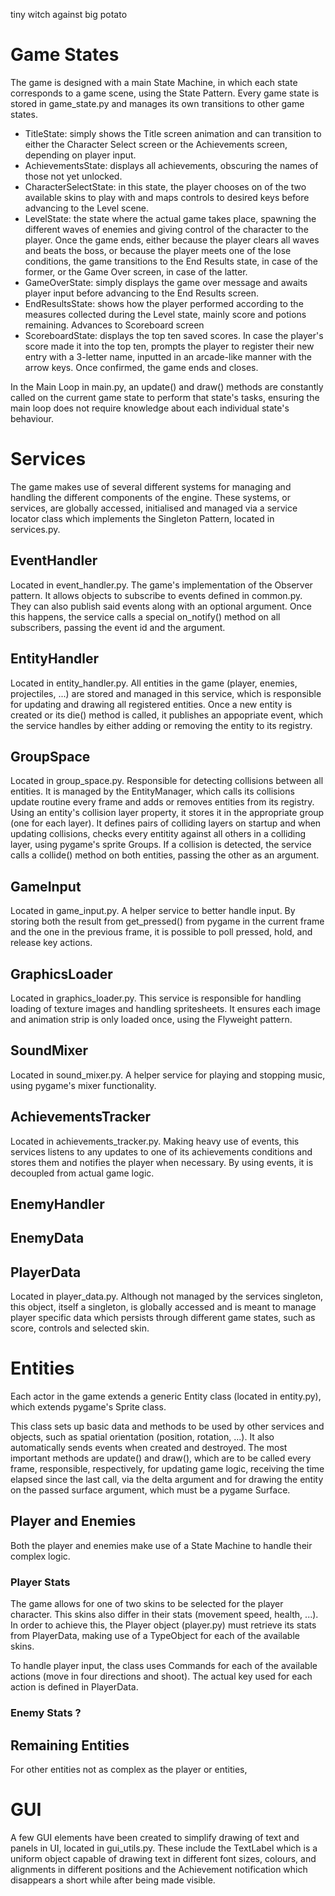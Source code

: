 tiny witch against big potato


# Game States

The game is designed with a main State Machine, in which each state corresponds to a game scene, using the State Pattern.
Every game state is stored in game_state.py and manages its own transitions to other game states.
- TitleState: simply shows the Title screen animation and can transition to either the Character Select screen or the Achievements screen, depending on player input.
- AchievementsState: displays all achievements, obscuring the names of those not yet unlocked.
- CharacterSelectState: in this state, the player chooses on of the two available skins to play with and maps controls to desired keys before advancing to the Level scene.
- LevelState: the state where the actual game takes place, spawning the different waves of enemies and giving control of the character to the player. Once the game ends, either because the player clears all waves and beats the boss, or because the player meets one of the lose conditions, the game transitions to the End Results state, in case of the former, or the Game Over screen, in case of the latter.
- GameOverState: simply displays the game over message and awaits player input before advancing to the End Results screen.
- EndResultsState: shows how the player performed according to the measures collected during the Level state, mainly score and potions remaining. Advances to Scoreboard screen
- ScoreboardState: displays the top ten saved scores. In case the player's score made it into the top ten, prompts the player to register their new entry with a 3-letter name, inputted in an arcade-like manner with the arrow keys. Once confirmed, the game ends and closes.

In the Main Loop in main.py, an update() and draw() methods are constantly called on the current game state to perform that state's tasks, ensuring the main loop does not require knowledge about each individual state's behaviour.

# Services

The game makes use of several different systems for managing and handling the different components of the engine.
These systems, or services, are globally accessed, initialised and managed via a service locator class which implements the Singleton Pattern, located in services.py.

## EventHandler

Located in event_handler.py. The game's implementation of the Observer pattern. It allows objects to subscribe to events defined in common.py. They can also publish said events along with an optional argument. Once this happens, the service calls a special on_notify() method on all subscribers, passing the event id and the argument.

## EntityHandler

Located in entity_handler.py. All entities in the game (player, enemies, projectiles, ...) are stored and managed in this service, which is responsible for updating and drawing all registered entities. Once a new entity is created or its die() method is called, it publishes an appopriate event, which the service handles by either adding or removing the entity to its registry.

## GroupSpace

Located in group_space.py. Responsible for detecting collisions between all entities. It is managed by the EntityManager, which calls its collisions update routine every frame and adds or removes entities from its registry. Using an entity's collision layer property, it stores it in the appropriate group (one for each layer). It defines pairs of colliding layers on startup and when updating collisions, checks every entitity against all others in a colliding layer, using pygame's sprite Groups. If a collision is detected, the service calls a collide() method on both entities, passing the other as an argument.

## GameInput

Located in game_input.py. A helper service to better handle input. By storing both the result from get_pressed() from pygame in the current frame and the one in the previous frame, it is possible to poll pressed, hold, and release key actions.

## GraphicsLoader

Located in graphics_loader.py. This service is responsible for handling loading of texture images and handling spritesheets. It ensures each image and animation strip is only loaded once, using the Flyweight pattern.

## SoundMixer

Located in sound_mixer.py. A helper service for playing and stopping music, using pygame's mixer functionality.

## AchievementsTracker

Located in achievements_tracker.py. Making heavy use of events, this services listens to any updates to one of its achievements conditions and stores them and notifies the player when necessary. By using events, it is decoupled from actual game logic.

## EnemyHandler

<!-- TODO -->

## EnemyData

<!-- TODO -->

## PlayerData

Located in player_data.py. Although not managed by the services singleton, this object, itself a singleton, is globally accessed and is meant to manage player specific data which persists through different game states, such as score, controls and selected skin.

# Entities

Each actor in the game extends a generic Entity class (located in entity.py), which extends pygame's Sprite class.

This class sets up basic data and methods to be used by other services and objects, such as spatial orientation (position, rotation, ...). It also automatically sends events when created and destroyed. The most important methods are update() and draw(), which are to be called every frame, responsible, respectively, for updating game logic, receiving the time elapsed since the last call, via the delta argument and for drawing the entity on the passed surface argument, which must be a pygame Surface.

## Player and Enemies

Both the player and enemies make use of a State Machine to handle their complex logic.

### Player Stats

The game allows for one of two skins to be selected for the player character. This skins also differ in their stats (movement speed, health, ...). In order to achieve this, the Player object (player.py) must retrieve its stats from PlayerData, making use of a TypeObject for each of the available skins.

To handle player input, the class uses Commands for each of the available actions (move in four directions and shoot). The actual key used for each action is defined in PlayerData.

### Enemy Stats ?

<!-- TODO? -->


## Remaining Entities

For other entities not as complex as the player or entities, 


# GUI

A few GUI elements have been created to simplify drawing of text and panels in UI, located in gui_utils.py. These include the TextLabel which is a uniform object capable of drawing text in different font sizes, colours, and alignments in different positions and the Achievement notification which disappears a short while after being made visible.
